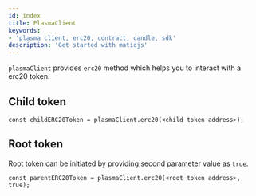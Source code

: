 ```yaml
---
id: index
title: PlasmaClient
keywords: 
- 'plasma client, erc20, contract, candle, sdk'
description: 'Get started with maticjs'
---
```


`plasmaClient` provides `erc20` method which helps you to interact with a erc20 token.

## Child token

```
const childERC20Token = plasmaClient.erc20(<child token address>);
```

## Root token

Root token can be initiated by providing second parameter value as `true`.

```
const parentERC20Token = plasmaClient.erc20(<root token address>, true);
```

